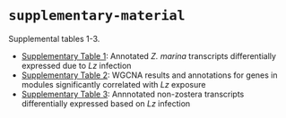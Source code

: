 # `supplementary-material`

Supplemental tables 1-3.

- [Supplementary Table 1](https://github.com/eimd-2019/project-EWD-transcriptomics/blob/master/supplementary-material/supplementary-table1.xlsx): Annotated *Z. marina* transcripts differentially expressed due to *Lz* infection
- [Supplementary Table 2](https://github.com/eimd-2019/project-EWD-transcriptomics/blob/master/supplementary-material/supplementary-table2.xlsx): WGCNA results and annotations for genes in modules significantly correlated with *Lz* exposure
- [Supplementary Table 3](https://github.com/eimd-2019/project-EWD-transcriptomics/blob/master/supplementary-material/supplementary-table3.xlsx): Annnotated non-zostera transcripts differentially expressed based on *Lz* infection
